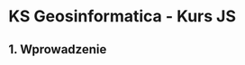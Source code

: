 # KS Geosinformatica - Kurs JS

## 1.  Wprowadzenie


<!--stackedit_data:
eyJoaXN0b3J5IjpbLTE1NDQwNjI5NSwxNDUyMDkwODNdfQ==
-->